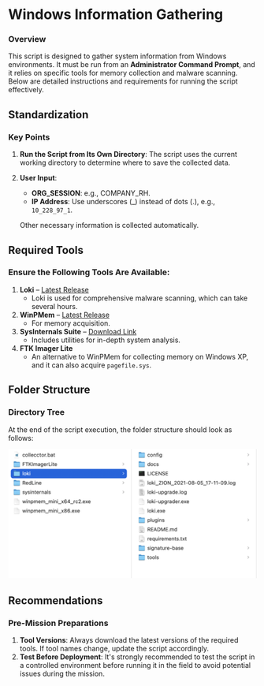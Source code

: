 # Windows Information Gathering
### Overview

This script is designed to gather system information from Windows environments. It must be run from an **Administrator Command Prompt**, and it relies on specific tools for memory collection and malware scanning. Below are detailed instructions and requirements for running the script effectively.

## Standardization
### Key Points

1. **Run the Script from Its Own Directory**: The script uses the current working directory to determine where to save the collected data.
2. **User Input**: 
   - **ORG_SESSION**: e.g., COMPANY_RH.
   - **IP Address**: Use underscores (_) instead of dots (.), e.g., `10_228_97_1`.
   
   Other necessary information is collected automatically.

## Required Tools
### Ensure the Following Tools Are Available:

1. **Loki** – [Latest Release](https://github.com/Neo23x0/Loki/releases/)
   - Loki is used for comprehensive malware scanning, which can take several hours.
2. **WinPMem** – [Latest Release](https://github.com/Velocidex/WinPmem/releases/tag/v4.0.rc1)
   - For memory acquisition.
3. **SysInternals Suite** – [Download Link](https://docs.microsoft.com/en-us/sysinternals/downloads/sysinternals-suite)
   - Includes utilities for in-depth system analysis.
4. **FTK Imager Lite** 
   - An alternative to WinPMem for collecting memory on Windows XP, and it can also acquire `pagefile.sys`.

## Folder Structure
### Directory Tree

At the end of the script execution, the folder structure should look as follows:

![Directory Structure](./diretorio_colect.png)

## Recommendations
### Pre-Mission Preparations

1. **Tool Versions**: Always download the latest versions of the required tools. If tool names change, update the script accordingly.
2. **Test Before Deployment**: It's strongly recommended to test the script in a controlled environment before running it in the field to avoid potential issues during the mission.
